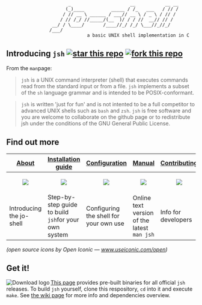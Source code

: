 ```
                       _                      __           __ __
                      (_)____          _____ / /_   ___   / // /
                     / // __ \ ______ / ___// __ \ / _ \ / // / 
                    / // /_/ //_____/(__  )/ / / //  __// // /  
                 __/ / \____/       /____//_/ /_/ \___//_//_/   
                /___/
                              a basic UNIX shell implementation in C
```
## Introducing `jsh`     [![star this repo](http://github-svg-buttons.herokuapp.com/star.svg?user=jovanbulck&repo=jo-shell)](http://github.com/jovanbulck/jo-shell/stargazers) [![fork this repo](http://github-svg-buttons.herokuapp.com/fork.svg?user=jovanbulck&repo=jo-shell)](http://github.com/jovanbulck/jo-shell/fork)

From the `man`page:

> `jsh` is a UNIX command interpreter (shell) that executes commands read from the standard input or from a file. `jsh` implements a subset of the `sh` language grammar and is intended to be POSIX-conformant.

> `jsh` is written 'just for fun' and is not intented to be a full competitor to advanced UNIX shells such as `bash` and `zsh`. `jsh` is free software and you are welcome to collaborate on the github page or to redistribute jsh under the conditions of the GNU General Public License.

## Find out more

| [About](https://github.com/jovanbulck/jo-shell/wiki/About) | [Installation guide](https://github.com/jovanbulck/jo-shell/wiki/Compiling-and-running) | [Configuration](https://github.com/jovanbulck/jo-shell/wiki/Sample-configuration-files) | [Manual](https://github.com/jovanbulck/jo-shell/wiki/Manual) | [Contributing](https://github.com/jovanbulck/jo-shell/wiki/Coding-guidelines) |
|----|----------|----------|---------|---------|
| [<p align="center"> <img src="https://cloud.githubusercontent.com/assets/2464627/4872726/aa9d7d3e-61f0-11e4-8f0d-3868bc8d62ee.png"/> </p>](https://github.com/jovanbulck/jo-shell/wiki/About) | [<p align="center"> <img src="https://cloud.githubusercontent.com/assets/2464627/4872729/bf52b30c-61f0-11e4-8760-7cc07786704f.png"/> </p>](https://github.com/jovanbulck/jo-shell/wiki/Compiling-and-running) | [<p align="center"> <img src="https://cloud.githubusercontent.com/assets/2464627/4872716/4db5601e-61f0-11e4-8f99-5b25bd872e11.png"/> </p>](https://github.com/jovanbulck/jo-shell/wiki/Sample-configuration-files) | [<p align="center"> <img src="https://cloud.githubusercontent.com/assets/2464627/4872720/6dcef1bc-61f0-11e4-9790-dea9c2534075.png"/> </p>](https://github.com/jovanbulck/jo-shell/wiki/Manual) | [<p align="center"> <img src="https://cloud.githubusercontent.com/assets/2464627/4872722/95271852-61f0-11e4-9a3d-266cc702ba2e.png"/> </p>](https://github.com/jovanbulck/jo-shell/wiki/Coding-guidelines) |
| Introducing the jo-shell | Step-by-step guide to build `jsh`for your own system | Configuring the shell for your own use | Online text version of the latest `man jsh` | Info for developers |
*(open source icons by Open Iconic — www.useiconic.com/open)*

## Get it!

<a href="https://github.com/jovanbulck/jo-shell/releases/latest"><img src="https://cloud.githubusercontent.com/assets/2464627/4872774/dda6369c-61f2-11e4-98de-e14da6836a3b.png"
 alt="Download logo" title="Download latest release" align="left" /></a>

[This page](https://github.com/jovanbulck/jo-shell/releases/latest) provides pre-built binaries for all official `jsh` releases. To build `jsh` yourself, clone this respository, `cd` into it and execute `make`. See [the wiki page](https://github.com/jovanbulck/jo-shell/wiki/Compiling-and-running) for more info and dependencies overview.
